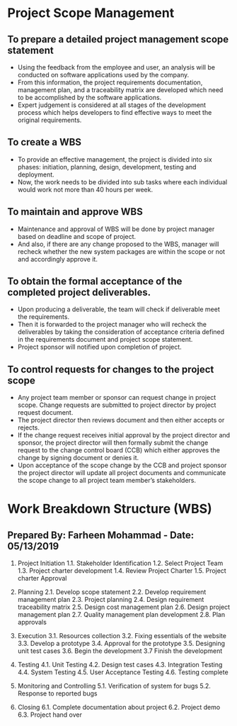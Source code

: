 # Project Scope Management
##	To prepare a detailed project management scope statement
-	Using the feedback from the employee and user, an analysis will be conducted on software applications used by the company.
-	From this information, the project requirements documentation, management plan, and a traceability matrix are developed which need to be accomplished by the software applications. 
-	Expert judgement is considered at all stages of the development process which helps developers to find effective ways to meet the original requirements.
	
## To create a WBS
-	To provide an effective management, the project is divided into six phases: initiation, planning, design, development, testing and deployment.  
-	Now, the work needs to be divided into sub tasks where each individual would work not more than 40 hours per week.

## To maintain and approve WBS
-	Maintenance and approval of WBS will be done by project manager based on deadline and scope of project.
-	And also, if there are any change proposed to the WBS, manager will recheck whether the new system packages are within the scope or not and accordingly approve it.

## To obtain the formal acceptance of the completed project deliverables.
-	Upon producing a deliverable, the team will check if deliverable meet the requirements.
-	Then it is forwarded to the project manager who will recheck the deliverables by taking the consideration of acceptance criteria defined in the requirements document and project scope statement.
- Project sponsor will notified upon completion of project.

## To control requests for changes to the project scope
-	Any project team member or sponsor can request change in project scope. Change requests are submitted to project director by project request document.
-	The project director then reviews document and then either accepts or rejects.
-	If the change request receives initial approval by the project director and sponsor, the project director will then formally submit the change request to the change control board (CCB) which either approves the change by signing document or denies it.
-	Upon acceptance of the scope change by the CCB and project sponsor the project director will update all project documents and communicate the scope change to all project team member’s stakeholders.


# Work Breakdown Structure (WBS)
## Prepared By: Farheen Mohammad                                             	   	                                                 - Date: 05/13/2019

1. Project Initiation
 1.1. Stakeholder Identification
 1.2. Select Project Team
 1.3. Project charter development
 1.4. Review Project Charter
 1.5. Project charter Approval

2. Planning
 2.1. Develop scope statement
 2.2. Develop requirement management plan
 2.3.	Project planning
 2.4.	Design requirement traceability matrix
 2.5.	Design cost management plan
2.6.	Design project management plan
2.7.	Quality management plan development
2.8.	Plan approvals
3.	Execution
3.1.	Resources collection
3.2.	Fixing essentials of the website
3.3.	Develop a prototype
3.4.	Approval for the prototype
3.5.	Designing unit test cases
3.6.	Begin the development
3.7 Finish the development

4.	Testing
4.1.	Unit Testing
4.2.	Design test cases
4.3.	Integration Testing
4.4.	System Testing
4.5.	User Acceptance Testing
4.6.	Testing complete

5.	Monitoring and Controlling
5.1.	Verification of system for bugs
5.2.	Response to reported bugs

6.	Closing
6.1.	Complete documentation about project
6.2.	Project demo
6.3.	Project hand over

 
 


